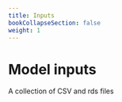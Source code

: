 ```yaml
---
title: Inputs
bookCollapseSection: false
weight: 1
---
```


# Model inputs

A collection of CSV and rds files